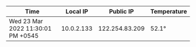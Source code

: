 | Time     | Local IP | Public IP | Temperature |
| ----------- | ----------- | ----------- | ----------- |
| Wed 23 Mar 2022 11:30:01 PM +0545      | 10.0.2.133     | 122.254.83.209  | 52.1° |
